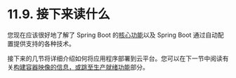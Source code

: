 # 11.9. 接下来读什么

您现在应该很好地了解了 Spring Boot 的[核心功能](https://docs.spring.io/spring-boot/docs/current/reference/htmlsingle/#features)以及 Spring Boot 通过自动配置提供支持的各种技术。

接下来的几节将详细介绍如何将应用程序部署到云平台。您可以在下一节中阅读有关[构建容器映像的信息，或跳至](https://docs.spring.io/spring-boot/docs/current/reference/htmlsingle/#container-images)[生产就绪功能](https://docs.spring.io/spring-boot/docs/current/reference/htmlsingle/#actuator)部分。
